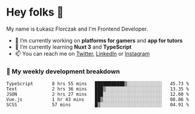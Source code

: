 # Hey folks 👋

My name is Łukasz Florczak and I'm Frontend Developer. 

- 🔭 I’m currently working on **platforms for gamers** and **app for tutors**
- 🌱 I’m currently learning **Nuxt 3** and **TypeScript**
- 📫 You can reach me on [Twitter](https://twitter.com/lukaszflorczak), [LinkedIn](https://pl.linkedin.com/in/lukasz-florczak) or [Instagram](https://instagram.com/lukaszflorczak)


### 🧮 My weekly development breakdown

<!--START_SECTION:waka-->

```text
TypeScript       8 hrs 55 mins   ███████████▒░░░░░░░░░░░░░   45.73 %
Text             2 hrs 36 mins   ███▒░░░░░░░░░░░░░░░░░░░░░   13.35 %
JSON             2 hrs 27 mins   ███░░░░░░░░░░░░░░░░░░░░░░   12.60 %
Vue.js           1 hr 43 mins    ██▒░░░░░░░░░░░░░░░░░░░░░░   08.86 %
SCSS             57 mins         █▒░░░░░░░░░░░░░░░░░░░░░░░   04.91 %
```

<!--END_SECTION:waka-->

<!--
**lukaszflorczak/lukaszflorczak** is a ✨ _special_ ✨ repository because its `README.md` (this file) appears on your GitHub profile.

Here are some ideas to get you started:

- 🔭 I’m currently working on ...
- 🌱 I’m currently learning ...
- 👯 I’m looking to collaborate on ...
- 🤔 I’m looking for help with ...
- 💬 Ask me about ...
- 📫 How to reach me: ...
- 😄 Pronouns: ...
- ⚡ Fun fact: ...
-->

